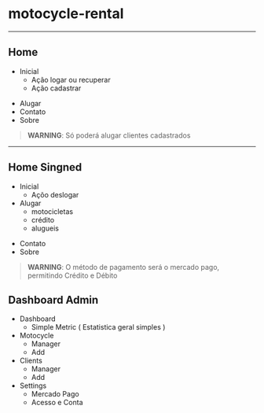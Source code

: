 # motocycle-rental

---

## Home

+ Inicial
    - Ação logar ou recuperar
    - Ação cadastrar
- Alugar
- Contato
- Sobre

> **WARNING**: Só poderá alugar clientes cadastrados

---

## Home Singned
+ Inicial
    - Açõo deslogar
+ Alugar
    - motocicletas
    - crédito
    - alugueis
- Contato
- Sobre

> **WARNING**: O método de pagamento será o mercado pago, permitindo Crédito e Débito

## Dashboard Admin
+ Dashboard
    - Simple Metric ( Estatistica geral simples )
+ Motocycle
    - Manager
    - Add
+ Clients
    - Manager
    - Add
+ Settings
    - Mercado Pago
    - Acesso e Conta



